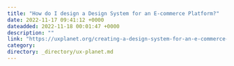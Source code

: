 ```yaml
---
title: "How do I design a Design System for an E-commerce Platform?"
date: 2022-11-17 09:41:12 +0000
dateadded: 2022-11-18 00:01:47 +0000
description: ""
link: "https://uxplanet.org/creating-a-design-system-for-an-e-commerce-platform-7bda365e0326?source=rss----819cc2aaeee0---4"
category:
directory: _directory/ux-planet.md
---
```

